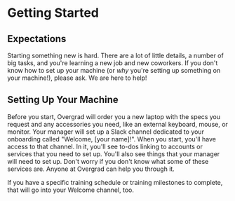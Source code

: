 # Getting Started

## Expectations
Starting something new is hard. There are a lot of little details, a number of big tasks, and you're learning a new job and new coworkers. If you don't know how to set up your machine (or *why* you're setting up something on your machine!), please ask. We are here to help!

## Setting Up Your Machine
Before you start, Overgrad will order you a new laptop with the specs you request and any accessories you need, like an external keyboard, mouse, or monitor. Your manager will set up a Slack channel dedicated to your onboarding called "Welcome, [your name]!". When you start, you'll have access to that channel. In it, you'll see to-dos linking to accounts or services that you need to set up. You'll also see things that your manager will need to set up. Don't worry if you don't know what some of these services are. Anyone at Overgrad can help you through it.

If you have a specific training schedule or training milestones to complete, that will go into your Welcome channel, too.
